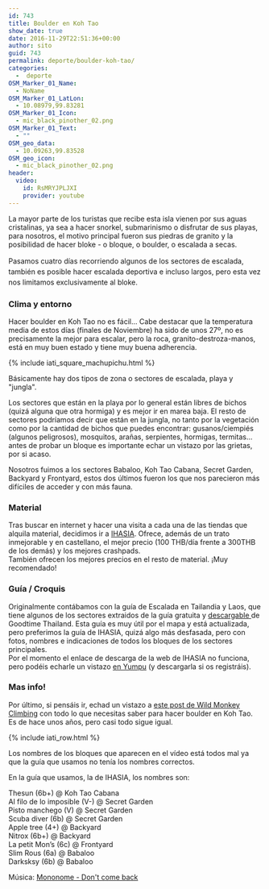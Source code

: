 ```yaml
---
id: 743
title: Boulder en Koh Tao
show_date: true
date: 2016-11-29T22:51:36+00:00
author: sito
guid: 743
permalink: deporte/boulder-koh-tao/
categories:
  -  deporte
OSM_Marker_01_Name:
  - NoName
OSM_Marker_01_LatLon:
  - 10.08979,99.83281
OSM_Marker_01_Icon:
  - mic_black_pinother_02.png
OSM_Marker_01_Text:
  - ""
OSM_geo_data:
  - 10.09263,99.83528
OSM_geo_icon:
  - mic_black_pinother_02.png
header:
  video: 
    id: RsMRYJPLJXI
    provider: youtube
---
```

<div class="jetpack-video-wrapper">
  <span class="embed-youtube" style="text-align:center; display: block;"></span>
</div>

La mayor parte de los turistas que recibe esta isla vienen por sus aguas cristalinas, ya sea a hacer snorkel, submarinismo o disfrutar de sus playas, para nosotros, el motivo principal fueron sus piedras de granito y la posibilidad de hacer bloke - o bloque, o boulder, o escalada a secas.

<span style="line-height: 1.5;">Pasamos cuatro días recorriendo algunos de los sectores de escalada, también es posible hacer escalada deportiva e incluso largos, pero esta vez nos limitamos exclusivamente al bloke.</span>

### Clima y entorno

Hacer boulder en Koh Tao no es fácil... Cabe destacar que la temperatura media de estos días (finales de Noviembre) ha sido de unos 27º, no es precisamente la mejor para escalar, pero la roca, granito-destroza-manos, está en muy buen estado y tiene muy buena adherencia.

{% include iati_square_machupichu.html %}

Básicamente hay dos tipos de zona o sectores de escalada, playa y "jungla".

  
Los sectores que están en la playa por lo general están libres de bichos (quizá alguna que otra hormiga) y es mejor ir en marea baja. El resto de sectores podríamos decir que están en la jungla, no tanto por la vegetación como por la cantidad de bichos que puedes encontrar: gusanos/ciempiés (algunos peligrosos), mosquitos, arañas, serpientes, hormigas, termitas... antes de probar un bloque es importante echar un vistazo por las grietas, por si acaso.

Nosotros fuimos a los sectores Babaloo, Koh Tao Cabana, Secret Garden, Backyard y Frontyard, estos dos últimos fueron los que nos parecieron más difíciles de acceder y con más fauna.

### Material

Tras buscar en internet y hacer una visita a cada una de las tiendas que alquila material, decidimos ir a <a href="http://ihasiadivingkohtao.com" target="_blank" rel="noopener">IHASIA</a>. Ofrece, además de un trato inmejorable y en castellano, el mejor precio (100 THB/día frente a 300THB de los demás) y los mejores crashpads.  
También ofrecen los mejores precios en el resto de material. ¡Muy recomendado!

### Guía / Croquis

Originalmente contábamos con la guía de Escalada en Tailandia y Laos, que tiene algunos de los sectores extraidos de la guía gratuita y <a href="http://goodtimethailand.com/adventures/rock-climbing/climbing-guidebook/" target="_blank" rel="noopener">descargable </a>de Goodtime Thailand. Esta guía es muy útil por el mapa y está actualizada, pero preferimos la guía de IHASIA, quizá algo más desfasada, pero con fotos, nombres e indicaciones de todos los bloques de los sectores principales.  
Por el momento el enlace de descarga de la web de IHASIA no funciona, pero podéis echarle un vistazo <a href="https://www.yumpu.com/en/document/view/24653878/bouldering-koh-tao-ihasia/67" target="_blank" rel="noopener">en Yumpu</a> (y descargarla si os registráis).


### Mas info!

Por último, si pensáis ir, echad un vistazo a <a href="http://www.wildmonkeyclimbing.com/viajes-de-escalada/koh-tao/" target="_blank" rel="noopener">este post de Wild Monkey Climbing</a> con todo lo que necesitas saber para hacer boulder en Koh Tao. Es de hace unos años, pero casi todo sigue igual.

{% include iati_row.html %}

Los nombres de los bloques que aparecen en el vídeo está todos mal ya que la guía que usamos no tenía los nombres correctos. 

En la guía que usamos, la de IHASIA, los nombres son:

Thesun (6b+) @ Koh Tao Cabana  
Al filo de lo imposible (V-) @ Secret Garden  
Pisto manchego (V) @ Secret Garden  
Scuba diver (6b) @ Secret Garden  
Apple tree (4+) @ Backyard  
Nitrox (6b+) @ Backyard  
La petit Mon&#8217;s (6c) @ Frontyard  
Slim Rous (6a) @ Babaloo  
Darksksy (6b) @ Babaloo

Música: <a href="https://mononome.bandcamp.com" target="_blank" rel="noopener">Mononome - Don't come back </a>
